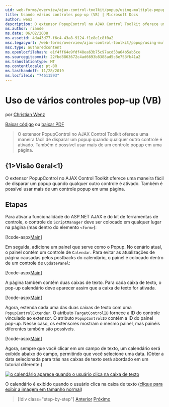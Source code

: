 ```yaml
---
uid: web-forms/overview/ajax-control-toolkit/popup/using-multiple-popup-controls-vb
title: Usando vários controles pop-up (VB) | Microsoft Docs
author: wenz
description: O extensor PopupControl no AJAX Control Toolkit oferece uma maneira fácil de disparar um popup quando qualquer outro controle é ativado. Também é possível usar m...
ms.author: riande
ms.date: 06/02/2008
ms.assetid: 4da43d77-f6c4-43a8-9124-f1e8e1c8f0a2
msc.legacyurl: /web-forms/overview/ajax-control-toolkit/popup/using-multiple-popup-controls-vb
msc.type: authoredcontent
ms.openlocfilehash: e1f4ff64e9fdf48ea63b75c97acd53a64b5ab5ce
ms.sourcegitcommit: 22fbd8863672c4ad6693b8388ad5c8e753fb41a2
ms.translationtype: MT
ms.contentlocale: pt-BR
ms.lasthandoff: 11/28/2019
ms.locfileid: "74611593"
---
```

# <a name="using-multiple-popup-controls-vb"></a>Uso de vários controles pop-up (VB)

por [Christian Wenz](https://github.com/wenz)

[Baixar código](https://download.microsoft.com/download/9/3/f/93f8daea-bebd-4821-833b-95205389c7d0/PopupControl1.vb.zip) ou [baixar PDF](https://download.microsoft.com/download/2/d/c/2dc10e34-6983-41d4-9c08-f78f5387d32b/popupcontrol1VB.pdf)

> O extensor PopupControl no AJAX Control Toolkit oferece uma maneira fácil de disparar um popup quando qualquer outro controle é ativado. Também é possível usar mais de um controle popup em uma página.

## <a name="overview"></a>{1&gt;Visão Geral&lt;1}

O extensor PopupControl no AJAX Control Toolkit oferece uma maneira fácil de disparar um popup quando qualquer outro controle é ativado. Também é possível usar mais de um controle popup em uma página.

## <a name="steps"></a>Etapas

Para ativar a funcionalidade do ASP.NET AJAX e do kit de ferramentas de controle, o controle de `ScriptManager` deve ser colocado em qualquer lugar na página (mas dentro do elemento `<form>`):

[!code-aspx[Main](using-multiple-popup-controls-vb/samples/sample1.aspx)]

Em seguida, adicione um painel que serve como o Popup. No cenário atual, o painel contém um controle de `Calendar`. Para evitar as atualizações de página causadas pelos postbacks do calendário, o painel é colocado dentro de um controle de `UpdatePanel`:

[!code-aspx[Main](using-multiple-popup-controls-vb/samples/sample2.aspx)]

A página também contém duas caixas de texto. Para cada caixa de texto, o pop-up calendário deve aparecer assim que a caixa de texto for ativada.

[!code-aspx[Main](using-multiple-popup-controls-vb/samples/sample3.aspx)]

Agora, estenda cada uma das duas caixas de texto com uma `PopupControlExtender`. O atributo `TargetControlID` fornece a ID do controle vinculado ao extensor. O atributo `PopupControlID` contém a ID do painel pop-up. Nesse caso, os extensores mostram o mesmo painel, mas painéis diferentes também são possíveis.

[!code-aspx[Main](using-multiple-popup-controls-vb/samples/sample4.aspx)]

Agora, sempre que você clicar em um campo de texto, um calendário será exibido abaixo do campo, permitindo que você selecione uma data. (Obter a data selecionada para trás nas caixas de texto será abordado em um tutorial diferente.)

[![o calendário aparece quando o usuário clica na caixa de texto](using-multiple-popup-controls-vb/_static/image2.png)](using-multiple-popup-controls-vb/_static/image1.png)

O calendário é exibido quando o usuário clica na caixa de texto ([clique para exibir a imagem em tamanho normal](using-multiple-popup-controls-vb/_static/image3.png))

> [!div class="step-by-step"]
> [Anterior](handling-postbacks-from-a-popup-control-without-an-updatepanel-cs.md)
> [Próximo](handling-postbacks-from-a-popup-control-with-an-updatepanel-vb.md)
